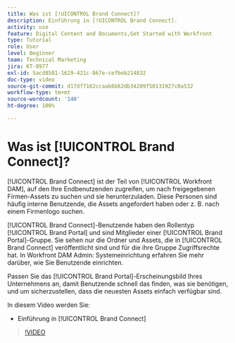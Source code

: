 ```yaml
---
title: Was ist [!UICONTROL Brand Connect]?
description: Einführung in [!UICONTROL Brand Connect].
activity: use
feature: Digital Content and Documents,Get Started with Workfront
type: Tutorial
role: User
level: Beginner
team: Technical Marketing
jira: KT-8977
exl-id: 5acd8581-1629-421c-867e-cefbeb214832
doc-type: video
source-git-commit: d17df7162ccaab6b62db34209f50131927c0a532
workflow-type: tm+mt
source-wordcount: '140'
ht-degree: 100%

---
```


# Was ist [!UICONTROL Brand Connect]?

[!UICONTROL Brand Connect] ist der Teil von [!UICONTROL Workfront DAM], auf den Ihre Endbenutzenden zugreifen, um nach freigegebenen Firmen-Assets zu suchen und sie herunterzuladen. Diese Personen sind häufig interne Benutzende, die Assets angefordert haben oder z. B. nach einem Firmenlogo suchen.

[!UICONTROL Brand Connect]-Benutzende haben den Rollentyp [!UICONTROL Brand Portal] und sind Mitglieder einer [!UICONTROL Brand Portal]-Gruppe. Sie sehen nur die Ordner und Assets, die in [!UICONTROL Brand Connect] veröffentlicht sind und für die ihre Gruppe Zugriffsrechte hat. In Workfront DAM Admin: Systemeinrichtung erfahren Sie mehr darüber, wie Sie Benutzende einrichten.

<!-- Need the cross-reference link to other LP, mentioned above -->

Passen Sie das [!UICONTROL Brand Portal]-Erscheinungsbild Ihres Unternehmens an, damit Benutzende schnell das finden, was sie benötigen, und um sicherzustellen, dass die neuesten Assets einfach verfügbar sind.

In diesem Video werden Sie:

* Einführung in [!UICONTROL Brand Connect]

>[!VIDEO](https://video.tv.adobe.com/v/335240/?quality=12&learn=on&enablevpops)

<!-- Learn more graphic and link to article, below
* Workfront DAM within Workfront
 -->
